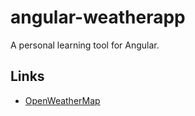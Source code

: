 # angular-weatherapp

A personal learning tool for Angular.

## Links

* [OpenWeatherMap](http://www.openweathermap.org/)
